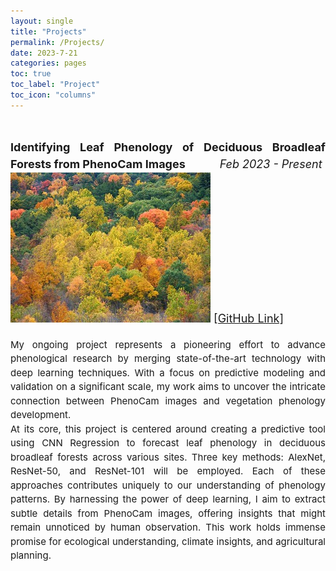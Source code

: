 ```yaml
---
layout: single
title: "Projects"
permalink: /Projects/
date: 2023-7-21
categories: pages
toc: true
toc_label: "Project"
toc_icon: "columns"
---
```


<div style="text-align: justify;">
  <p style="line-height: 1.5; font-size: 18px;">
      <strong><br>Identifying Leaf Phenology of Deciduous Broadleaf Forests from PhenoCam Images
      </strong> &nbsp;&nbsp;&nbsp;&nbsp;&nbsp;&nbsp;&nbsp;&nbsp;&nbsp;&nbsp;<i>Feb 2023 - Present</i>
      <br><img src="assets/images/decidousForest.jpg" alt="PhenoCam Image" style="max-width: 100%; height: auto;">
      <a href="https://github.com/AmritaNeogi/PhenoCam-Image-Analysis-Using-CNN">[GitHub Link]</a><br>       
    <p style="line-height: 1.5; font-size: 15px;">
      My ongoing project represents a pioneering effort to advance phenological research by merging state-of-the-art technology with deep learning techniques. With a focus on predictive modeling and validation on a significant scale, my work aims to uncover the intricate connection between PhenoCam images and vegetation phenology development. <br>
      At its core, this project is centered around creating a predictive tool using CNN Regression to forecast leaf phenology in deciduous broadleaf forests across various sites. Three key methods: AlexNet, ResNet-50, and ResNet-101 will be employed. Each of these approaches contributes uniquely to our understanding of phenology patterns. By harnessing the power of deep learning, I aim to extract subtle details from PhenoCam images, offering insights that might remain unnoticed by human observation. This work holds immense promise for ecological understanding, climate insights, and agricultural planning.       
    </p>                       
  </p>
    </div>